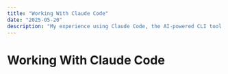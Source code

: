 ```yaml
---
title: "Working With Claude Code"
date: "2025-05-20"
description: "My experience using Claude Code, the AI-powered CLI tool for software development"
---
```


# Working With Claude Code